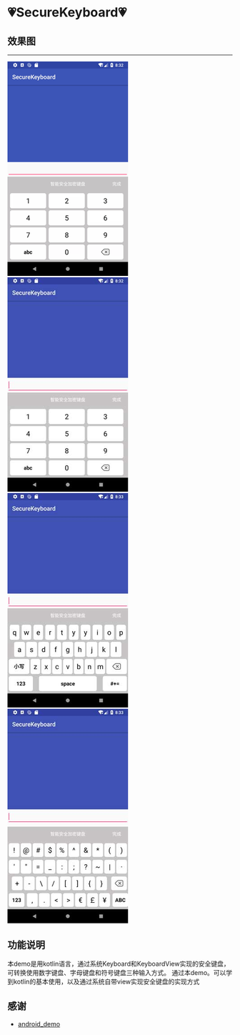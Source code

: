 :heartpulse:SecureKeyboard:heartpulse:
============

## 效果图
-----
![capture](https://github.com/zongkaili/SecureKeyboard/blob/master/capture/capture.gif?raw=false)
![capture1](https://github.com/zongkaili/SecureKeyboard/blob/master/capture/capture1.jpg?raw=true)
![capture2](https://github.com/zongkaili/SecureKeyboard/blob/master/capture/capture2.jpg?raw=true)
![capture3](https://github.com/zongkaili/SecureKeyboard/blob/master/capture/capture3.jpg?raw=true)

## 功能说明
 本demo是用kotlin语言，通过系统Keyboard和KeyboardView实现的安全键盘，可转换使用数字键盘、字母键盘和符号键盘三种输入方式。
 通过本demo。可以学到kotlin的基本使用，以及通过系统自带view实现安全键盘的实现方式

## 感谢

 - [android_demo](https://github.com/r17171709/android_demo)
